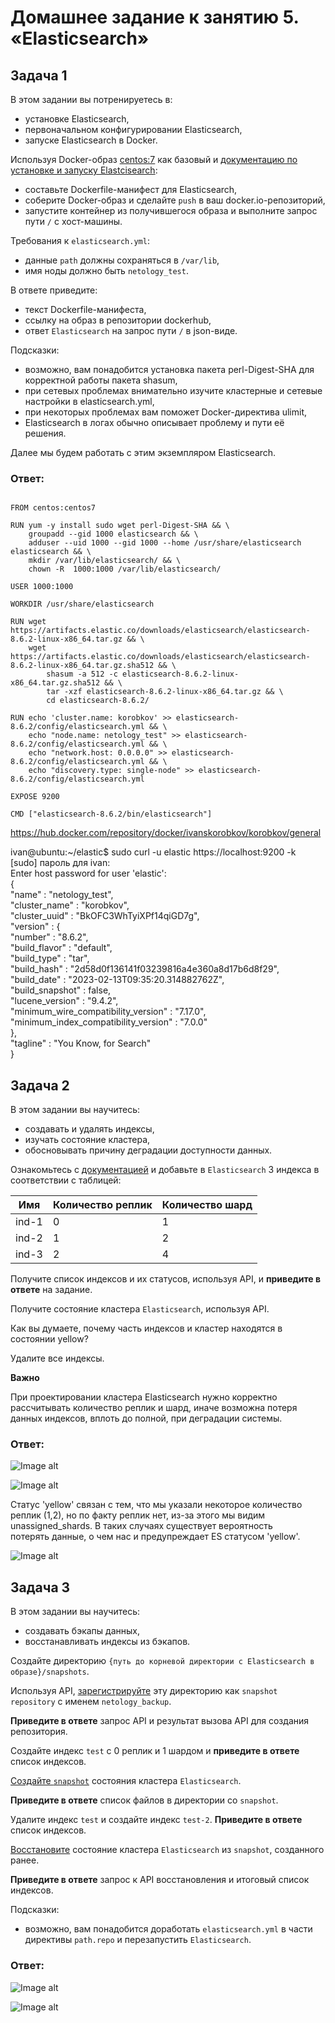 # Домашнее задание к занятию 5. «Elasticsearch»

## Задача 1

В этом задании вы потренируетесь в:

- установке Elasticsearch,
- первоначальном конфигурировании Elasticsearch,
- запуске Elasticsearch в Docker.

Используя Docker-образ [centos:7](https://hub.docker.com/_/centos) как базовый и 
[документацию по установке и запуску Elastcisearch](https://www.elastic.co/guide/en/elasticsearch/reference/current/targz.html):

- составьте Dockerfile-манифест для Elasticsearch,
- соберите Docker-образ и сделайте `push` в ваш docker.io-репозиторий,
- запустите контейнер из получившегося образа и выполните запрос пути `/` c хост-машины.

Требования к `elasticsearch.yml`:

- данные `path` должны сохраняться в `/var/lib`,
- имя ноды должно быть `netology_test`.

В ответе приведите:

- текст Dockerfile-манифеста,
- ссылку на образ в репозитории dockerhub,
- ответ `Elasticsearch` на запрос пути `/` в json-виде.

Подсказки:

- возможно, вам понадобится установка пакета perl-Digest-SHA для корректной работы пакета shasum,
- при сетевых проблемах внимательно изучите кластерные и сетевые настройки в elasticsearch.yml,
- при некоторых проблемах вам поможет Docker-директива ulimit,
- Elasticsearch в логах обычно описывает проблему и пути её решения.

Далее мы будем работать с этим экземпляром Elasticsearch.

### Ответ: 
```  

FROM centos:centos7  

RUN yum -y install sudo wget perl-Digest-SHA && \  
    groupadd --gid 1000 elasticsearch && \  
    adduser --uid 1000 --gid 1000 --home /usr/share/elasticsearch elasticsearch && \  
    mkdir /var/lib/elasticsearch/ && \  
    chown -R  1000:1000 /var/lib/elasticsearch/  
  
USER 1000:1000  

WORKDIR /usr/share/elasticsearch  
  
RUN wget https://artifacts.elastic.co/downloads/elasticsearch/elasticsearch-8.6.2-linux-x86_64.tar.gz && \  
    wget https://artifacts.elastic.co/downloads/elasticsearch/elasticsearch-8.6.2-linux-x86_64.tar.gz.sha512 && \  
        shasum -a 512 -c elasticsearch-8.6.2-linux-x86_64.tar.gz.sha512 && \  
        tar -xzf elasticsearch-8.6.2-linux-x86_64.tar.gz && \  
        cd elasticsearch-8.6.2/   
  
RUN echo 'cluster.name: korobkov' >> elasticsearch-8.6.2/config/elasticsearch.yml && \  
    echo "node.name: netology_test" >> elasticsearch-8.6.2/config/elasticsearch.yml && \  
    echo "network.host: 0.0.0.0" >> elasticsearch-8.6.2/config/elasticsearch.yml && \  
    echo "discovery.type: single-node" >> elasticsearch-8.6.2/config/elasticsearch.yml  
  
EXPOSE 9200  
  
CMD ["elasticsearch-8.6.2/bin/elasticsearch"]  

```

https://hub.docker.com/repository/docker/ivanskorobkov/korobkov/general  

ivan@ubuntu:~/elastic$ sudo curl -u elastic https://localhost:9200 -k  
[sudo] пароль для ivan:   
Enter host password for user 'elastic':  
{  
  "name" : "netology_test",  
  "cluster_name" : "korobkov",  
  "cluster_uuid" : "BkOFC3WhTyiXPf14qiGD7g",  
  "version" : {  
    "number" : "8.6.2",  
    "build_flavor" : "default",  
    "build_type" : "tar",  
    "build_hash" : "2d58d0f136141f03239816a4e360a8d17b6d8f29",  
    "build_date" : "2023-02-13T09:35:20.314882762Z",  
    "build_snapshot" : false,  
    "lucene_version" : "9.4.2",  
    "minimum_wire_compatibility_version" : "7.17.0",  
    "minimum_index_compatibility_version" : "7.0.0"  
  },  
  "tagline" : "You Know, for Search"  
}  

## Задача 2

В этом задании вы научитесь:

- создавать и удалять индексы,
- изучать состояние кластера,
- обосновывать причину деградации доступности данных.

Ознакомьтесь с [документацией](https://www.elastic.co/guide/en/elasticsearch/reference/current/indices-create-index.html) 
и добавьте в `Elasticsearch` 3 индекса в соответствии с таблицей:

| Имя | Количество реплик | Количество шард |
|-----|-------------------|-----------------|
| ind-1| 0 | 1 |
| ind-2 | 1 | 2 |
| ind-3 | 2 | 4 |

Получите список индексов и их статусов, используя API, и **приведите в ответе** на задание.

Получите состояние кластера `Elasticsearch`, используя API.

Как вы думаете, почему часть индексов и кластер находятся в состоянии yellow?

Удалите все индексы.

**Важно**

При проектировании кластера Elasticsearch нужно корректно рассчитывать количество реплик и шард,
иначе возможна потеря данных индексов, вплоть до полной, при деградации системы.

### Ответ:

![Image alt](https://github.com/IvanSKorobkov/homework/blob/main/%D0%A1%D0%BD%D0%B8%D0%BC%D0%BE%D0%BA%20%D1%8D%D0%BA%D1%80%D0%B0%D0%BD%D0%B0%20%D0%BE%D1%82%202023-03-05%2004-33-11.png)

![Image alt](https://github.com/IvanSKorobkov/homework/blob/main/%D0%A1%D0%BD%D0%B8%D0%BC%D0%BE%D0%BA%20%D1%8D%D0%BA%D1%80%D0%B0%D0%BD%D0%B0%20%D0%BE%D1%82%202023-03-05%2004-39-07.png)

Статус 'yellow' связан с тем, что мы указали некоторое количество реплик (1,2), но по факту реплик нет, из-за этого мы видим unassigned_shards. В таких случаях существует вероятность  
потерять данные, о чем нас и предупреждает ES статусом 'yellow'.  

![Image alt](https://github.com/IvanSKorobkov/homework/blob/main/%D0%A1%D0%BD%D0%B8%D0%BC%D0%BE%D0%BA%20%D1%8D%D0%BA%D1%80%D0%B0%D0%BD%D0%B0%20%D0%BE%D1%82%202023-03-05%2004-42-14.png)

## Задача 3

В этом задании вы научитесь:

- создавать бэкапы данных,
- восстанавливать индексы из бэкапов.

Создайте директорию `{путь до корневой директории с Elasticsearch в образе}/snapshots`.

Используя API, [зарегистрируйте](https://www.elastic.co/guide/en/elasticsearch/reference/current/snapshots-register-repository.html#snapshots-register-repository) 
эту директорию как `snapshot repository` c именем `netology_backup`.

**Приведите в ответе** запрос API и результат вызова API для создания репозитория.

Создайте индекс `test` с 0 реплик и 1 шардом и **приведите в ответе** список индексов.

[Создайте `snapshot`](https://www.elastic.co/guide/en/elasticsearch/reference/current/snapshots-take-snapshot.html) 
состояния кластера `Elasticsearch`.

**Приведите в ответе** список файлов в директории со `snapshot`.

Удалите индекс `test` и создайте индекс `test-2`. **Приведите в ответе** список индексов.

[Восстановите](https://www.elastic.co/guide/en/elasticsearch/reference/current/snapshots-restore-snapshot.html) состояние
кластера `Elasticsearch` из `snapshot`, созданного ранее. 

**Приведите в ответе** запрос к API восстановления и итоговый список индексов.

Подсказки:

- возможно, вам понадобится доработать `elasticsearch.yml` в части директивы `path.repo` и перезапустить `Elasticsearch`.

### Ответ:

![Image alt](https://github.com/IvanSKorobkov/homework/blob/main/%D0%A1%D0%BD%D0%B8%D0%BC%D0%BE%D0%BA%20%D1%8D%D0%BA%D1%80%D0%B0%D0%BD%D0%B0%20%D0%BE%D1%82%202023-03-05%2009-10-44.png)

![Image alt](https://github.com/IvanSKorobkov/homework/blob/main/%D0%A1%D0%BD%D0%B8%D0%BC%D0%BE%D0%BA%20%D1%8D%D0%BA%D1%80%D0%B0%D0%BD%D0%B0%20%D0%BE%D1%82%202023-03-05%2009-17-16.png)
